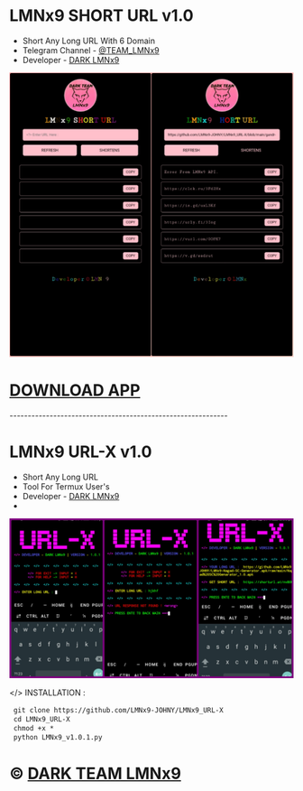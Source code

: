 # LMNx9 SHORT URL v1.0
- Short Any Long URL With 6 Domain
- Telegram Channel - [@TEAM_LMNx9](https://t.me/TEAM_LMNx9)
- Developer - [DARK LMNx9](https://t.me/x_LMNx9)

![](https://raw.githubusercontent.com/LMNx9-JOHNY/LMNx9_URL-X/refs/heads/main/LMNx9_SHORT_URL.PNG)
# [DOWNLOAD APP](https://github.com/LMNx9-JOHNY/LMNx9_URL-X/raw/refs/heads/main/Short%20URL_1.0.apk)

*------------------------------------------------------------*

# LMNx9 URL-X v1.0
- Short Any Long URL
- Tool For Termux User's
- Developer - [DARK LMNx9](https://t.me/x_LMNx9)
- 
![](https://github.com/LMNx9-JOHNY/LMNx9_URL-X/blob/main/gandr-1711534469884.jpg)

</> INSTALLATION :

     git clone https://github.com/LMNx9-JOHNY/LMNx9_URL-X
     cd LMNx9_URL-X
     chmod +x *
     python LMNx9_v1.0.1.py

# © [DARK TEAM LMNx9](https://t.me/TEAM_LMNx9)



